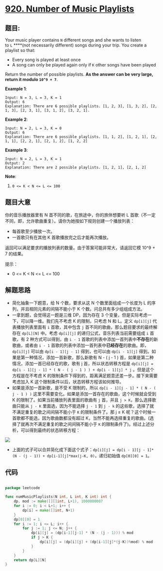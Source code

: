 # [920. Number of Music Playlists](https://leetcode.com/problems/number-of-music-playlists/)


## 题目:

Your music player contains `N` different songs and she wants to listen to `L` ****(not necessarily different) songs during your trip. You create a playlist so that:

- Every song is played at least once
- A song can only be played again only if `K` other songs have been played

Return the number of possible playlists. **As the answer can be very large, return it modulo `10^9 + 7`**.

**Example 1**:

    Input: N = 3, L = 3, K = 1
    Output: 6
    Explanation: There are 6 possible playlists. [1, 2, 3], [1, 3, 2], [2, 1, 3], [2, 3, 1], [3, 1, 2], [3, 2, 1].

**Example 2**:

    Input: N = 2, L = 3, K = 0
    Output: 6
    Explanation: There are 6 possible playlists. [1, 1, 2], [1, 2, 1], [2, 1, 1], [2, 2, 1], [2, 1, 2], [1, 2, 2]

**Example 3**:

    Input: N = 2, L = 3, K = 1
    Output: 2
    Explanation: There are 2 possible playlists. [1, 2, 1], [2, 1, 2]

**Note**:

1. `0 <= K < N <= L <= 100`

## 题目大意

你的音乐播放器里有 N 首不同的歌，在旅途中，你的旅伴想要听 L 首歌（不一定不同，即，允许歌曲重复）。请你为她按如下规则创建一个播放列表：

- 每首歌至少播放一次。
- 一首歌只有在其他 K 首歌播放完之后才能再次播放。

返回可以满足要求的播放列表的数量。由于答案可能非常大，请返回它模 10^9 + 7 的结果。

提示：

- 0 <= K < N <= L <= 100




## 解题思路

- 简化抽象一下题意，给 N 个数，要求从这 N 个数里面组成一个长度为 L 的序列，并且相同元素的间隔不能小于 K 个数。问总共有多少组组成方法。
- 一拿到题，会觉得这一题是三维 DP，因为存在 3 个变量，但是实际考虑一下，可以降一维。我们先不考虑 K 的限制，只考虑 N 和 L。定义 `dp[i][j]` 代表播放列表里面有 `i` 首歌，其中包含 `j` 首不同的歌曲，那么题目要求的最终解存在 `dp[L][N]` 中。考虑 `dp[i][j]` 的递归公式，音乐列表当前需要组成 `i` 首歌，有 2 种方式可以得到，由 `i - 1` 首歌的列表中添加一首列表中**不存在**的新歌曲，或者由 `i - 1` 首歌的列表中添加一首列表中**已经存在**的歌曲。即，`dp[i][j]` 可以由 `dp[i - 1][j - 1]` 得到，也可以由 `dp[i - 1][j]` 得到。如果是第一种情况，添加一首新歌，那么新歌有 N - ( j - 1 ) 首，如果是第二种情况，添加一首已经存在的歌，歌有 j 首，所以状态转移方程是 `dp[i][j] = dp[i - 1][j - 1] * ( N - ( j - 1 ) ) + dp[i - 1][j] * j` 。但是这个方程是在不考虑 K 的限制条件下得到的，距离满足题意还差一步。接下来需要考虑加入 K 这个限制条件以后，状态转移方程该如何推导。
- 如果是添加一首新歌，是不受 K 限制的，所以 `dp[i - 1][j - 1] * ( N - ( j - 1 ) )` 这里不需要变化。如果是添加一首存在的歌曲，这个时候就会受到 K 的限制了。如果当前播放列表里面的歌曲有 `j` 首，并且 `j > K`，那么选择歌曲只能从 `j - K` 里面选，因为不能选择 `j - 1` 到 `j - k` 的这些歌，选择了就不满足重复的歌之间间隔不能小于 `K` 的限制条件了。那 j ≤ K 呢？这个时候一首歌都不能选，因为歌曲数都没有超过 K，当然不能再选择重复的歌曲。(选择了就再次不满足重复的歌之间间隔不能小于 `K` 的限制条件了)。经过上述分析，可以得到最终的状态转移方程：

![](https://img.halfrost.com/Leetcode/leetcode_920.gif)

- 上面的式子可以合并简化成下面这个式子：`dp[i][j] = dp[i - 1][j - 1]*(N - (j - 1)) + dp[i-1][j]*max(j-K, 0)`，递归初始值 `dp[0][0] = 1`。


## 代码

```go

package leetcode

func numMusicPlaylists(N int, L int, K int) int {
	dp, mod := make([][]int, L+1), 1000000007
	for i := 0; i < L+1; i++ {
		dp[i] = make([]int, N+1)
	}
	dp[0][0] = 1
	for i := 1; i <= L; i++ {
		for j := 1; j <= N; j++ {
			dp[i][j] = (dp[i-1][j-1] * (N - (j - 1))) % mod
			if j > K {
				dp[i][j] = (dp[i][j] + (dp[i-1][j]*(j-K))%mod) % mod
			}
		}
	}
	return dp[L][N]
}

```